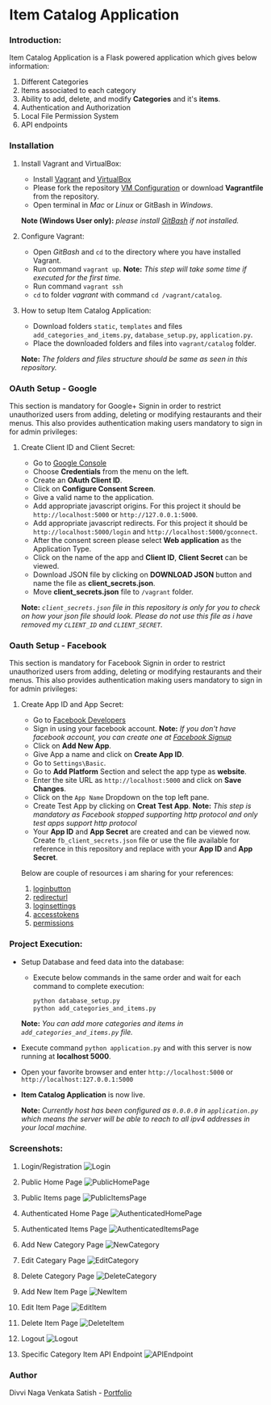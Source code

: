 # Item Catalog Application

### Introduction:

Item Catalog Application is a Flask powered application which gives below information:
   1. Different Categories
   2. Items associated to each category
   3. Ability to add, delete, and modify **Categories** and it's **items**.
   3. Authentication and Authorization
   4. Local File Permission System
   5. API endpoints

### Installation

1. Install Vagrant and VirtualBox:
    - Install [Vagrant](https://www.vagrantup.com/downloads.html) and [VirtualBox](https://www.virtualbox.org/wiki/Downloads)
    - Please fork the repository [VM Configuration](https://github.com/SatishDivvi/fullstack-nanodegree-vm) or download **Vagrantfile** from the repository.
    - Open terminal in *Mac* or *Linux* or GitBash in *Windows*. 

    **Note (Windows User only):** _please install [GitBash](https://git-scm.com/downloads) if not installed._

2. Configure Vagrant:
    - Open *GitBash* and `cd` to the directory where you have installed Vagrant.
    - Run command `vagrant up`. **Note:** _This step will take some time if executed for the first time._
    - Run command `vagrant ssh`
    - `cd` to folder _vagrant_ with command `cd /vagrant/catalog`.
3. How to setup Item Catalog Application:
    - Download folders `static`, `templates` and files `add_categories_and_items.py`, `database_setup.py`, `application.py`.
    - Place the downloaded folders and files into `vagrant/catalog` folder. 

    **Note:** _The folders and files structure should be same as seen in this repository._

### OAuth Setup - Google

This section is mandatory for Google+ Signin in order to restrict unauthorized users from adding, deleting or modifying restaurants and their menus. This also provides authentication making users mandatory to sign in for admin privileges:

1. Create Client ID and Client Secret:
    - Go to [Google Console](https://console.developers.google.com/apis)
    - Choose **Credentials** from the menu on the left.
    - Create an **OAuth Client ID**.
    - Click on **Configure Consent Screen**.
    - Give a valid name to the application.
    - Add appropriate javascript origins. For this project it should be `http://localhost:5000` or `http://127.0.0.1:5000`.
    - Add appropriate javascript redirects. For this project it should be `http://localhost:5000/login` and `http://localhost:5000/gconnect`.
    - After the consent screen please select **Web application** as the Application Type.
    - Click on the name of the app and **Client ID**, **Client Secret** can be viewed.
    - Download JSON file by clicking on **DOWNLOAD JSON** button and name the file as **client_secrets.json**.
    - Move **client_secrets.json** file to `/vagrant` folder.

    **Note:** *`client_secrets.json` file in this repository is only for you to check on how your json file should look. Please do not use this file as i have removed my `CLIENT_ID` and `CLIENT_SECRET`.*

### Oauth Setup - Facebook

This section is mandatory for Facebook Signin in order to restrict unauthorized users from adding, deleting or modifying restaurants and their menus. This also provides authentication making users mandatory to sign in for admin privileges:

1. Create App ID and App Secret:
    - Go to [Facebook Developers](https://developers.facebook.com/)
    - Sign in using your facebook account. **Note:** _If you don't have facebook account, you can create one at [Facebook Signup](https://www.facebook.com/)_
    - Click on **Add New App**.
    - Give App a name and click on **Create App ID**.
    - Go to `Settings\Basic`.
    - Go to **Add Platform** Section and select the app type as **website**.
    - Enter the site URL as `http://localhost:5000` and click on **Save Changes**.
    - Click on the `App Name` Dropdown on the top left pane.
    - Create Test App by clicking on **Creat Test App**. **Note:** _This step is mandatory as Facebook stopped supporting http protocol and only test apps support http protocol_
    - Your **App ID** and **App Secret** are created and can be viewed now. Create `fb_client_secrets.json` file or use the file available for reference in this repository and replace with your **App ID** and **App Secret**.
    
    Below are couple of resources i am sharing for your references:
    1. [loginbutton](https://developers.facebook.com/docs/facebook-login/web/#loginbutton)
    2. [redirecturl](https://developers.facebook.com/docs/facebook-login/web/#redirecturl)
    3. [loginsettings](https://developers.facebook.com/apps/408172529765462/fb-login/settings/)
    4. [accesstokens](https://developers.facebook.com/docs/facebook-login/web/accesstokens)
    5. [permissions](https://developers.facebook.com/docs/facebook-login/web/permissions)

### Project Execution:

 - Setup Database and feed data into the database:
    - Execute below commands in the same order and wait for each command to complete execution:

        ```python
        python database_setup.py
        python add_categories_and_items.py
        ```
    
    **Note:** _You can add more categories and items in `add_categories_and_items.py` file._

- Execute command `python application.py` and with this server is now running at **localhost 5000**.
- Open your favorite browser and enter `http://localhost:5000` or `http://localhost:127.0.0.1:5000`
- **Item Catalog Application** is now live.

    **Note:** _Currently host has been configured as `0.0.0.0` in `application.py` which means the server will be able to reach to all ipv4 addresses in your local machine._

### Screenshots:

1. Login/Registration
![Login](/images/Item-Catalog-login-Page.PNG)

2. Public Home Page
![PublicHomePage](/images/Item-Catalog-Home-Page-Non-Login.PNG)

3. Public Items page
![PublicItemsPage](/images/Item-Catalog-Items-Page-Non-Login.PNG)

4. Authenticated Home Page
![AuthenticatedHomePage](/images/Item-Catalog-Home-Page-Logged-In.PNG)

5. Authenticated Items Page
![AuthenticatedItemsPage](/images/Item-Catalog-Items-Page-Logged-In.PNG)

6. Add New Category Page
![NewCategory](/images/Add-New-Category.PNG)

7. Edit Categary Page
![EditCategory](/images/Edit-Category.PNG)

8. Delete Category Page
![DeleteCategory](/images/Delete-Category.PNG)

9. Add New Item Page
![NewItem](/images/Add-New-Item.PNG)

10. Edit Item Page
![EditItem](/images/Edit-Item.PNG)

11. Delete Item Page
![DeleteItem](/images/Delete-Item.PNG)

12. Logout
![Logout](/images/successful-disconnect.PNG)

13. Specific Category Item API Endpoint
![APIEndpoint](/images/Specific-Item-JSON-API-Endpoint.PNG)

### Author

Divvi Naga Venkata Satish - [Portfolio](https://satishdivvi.github.io)
